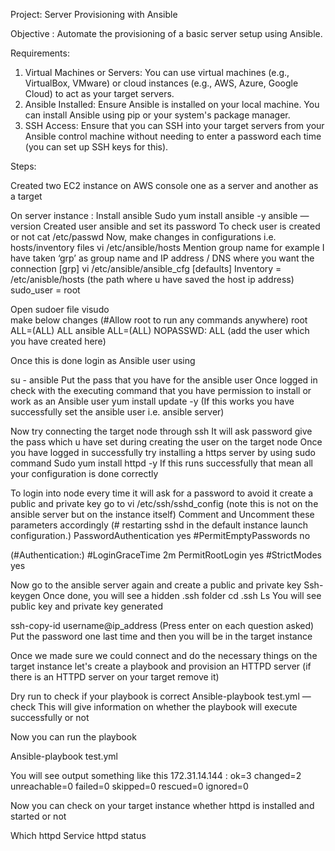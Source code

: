 Project: Server Provisioning with Ansible

Objective : Automate the provisioning of a basic server setup using Ansible.

Requirements:
1. Virtual Machines or Servers: You can use virtual machines (e.g., VirtualBox, VMware) or cloud instances (e.g., AWS, Azure, Google Cloud) to act as your target servers.
2. Ansible Installed: Ensure Ansible is installed on your local machine. You can install Ansible using pip or your system's package manager.
3. SSH Access: Ensure that you can SSH into your target servers from your Ansible control machine without needing to enter a password each time (you can set up SSH keys for this).

Steps:

Created two EC2 instance on AWS console one as a server and another as a target

On server instance :
Install ansible 
    Sudo yum install ansible -y
    ansible —version 
Created user ansible and set its password 
To check user is created or not 
    cat /etc/passwd
Now, make changes in configurations i.e. hosts/inventory files
vi /etc/ansible/hosts
Mention group name for example I have taken ‘grp’ as group name and IP address / DNS where you want the connection 
   [grp]
   <private ip address>
vi /etc/ansible/ansible_cfg
   [defaults]
   Inventory = /etc/anisble/hosts (the path where u have saved the host ip address)
   sudo_user = root

Open sudoer file 
visudo  
make below changes
  (#Allow root to run any commands anywhere)
  root    ALL=(ALL)       ALL
  ansible ALL=(ALL) NOPASSWD: ALL (add the user which you have created here)

Once this is done login as Ansible user using 

  su - ansible
Put the pass that you have for the ansible user
Once logged in check with the executing command that you have permission to install or work as an Ansible user 
yum install update -y
(If this works you have successfully set the ansible user i.e. ansible server)

Now try connecting the target node through 
 ssh <ip address>
It will ask password give the pass which u have set during creating the user on the target node
Once you have logged in successfully try installing a https server by using sudo command
 Sudo yum install httpd -y 
If this runs successfully that mean all your configuration is done correctly 


To login into node every time it will ask for a password to avoid it create a public and private key
go to vi /etc/ssh/sshd_config (note this is not on the ansible server but on the instance itself)
Comment and Uncomment these parameters accordingly
  (# restarting sshd in the default instance launch configuration.)
  PasswordAuthentication yes
  #PermitEmptyPasswords no

  (#Authentication:)
  #LoginGraceTime 2m
  PermitRootLogin yes
  #StrictModes yes

Now go to the ansible server again and create a public and private key 
  Ssh-keygen
Once done, you will see a hidden .ssh folder
  cd .ssh
  Ls
  You will see public key and private key generated

  ssh-copy-id username@ip_address 
(Press enter on each question asked)
Put the password one last time and then you will be in the target instance 


Once we made sure we could connect and do the necessary things on the target instance 
let's create a playbook and provision an HTTPD server (if there is an HTTPD server on your target remove it)

Dry run to check if your playbook is correct
  Ansible-playbook test.yml —check
This will give information on whether the playbook will execute successfully or not

Now you can run the playbook

Ansible-playbook test.yml

You will see output something like this 
172.31.14.144              : ok=3    changed=2    unreachable=0    failed=0    skipped=0    rescued=0    ignored=0  

Now you can check on your target instance whether httpd is installed and started or not

Which httpd
Service httpd status
